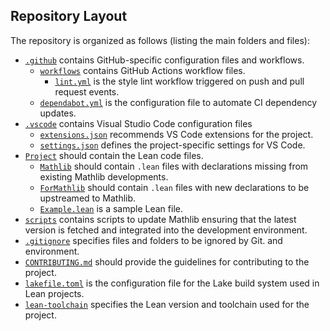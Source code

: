 

## Repository Layout

The repository is organized as follows (listing the main folders and files):

- [`.github`](.github) contains GitHub-specific configuration files and workflows.
    - [`workflows`](.github/workflows) contains GitHub Actions workflow files.
        - [`lint.yml`](.github/workflows/lint.yml) is the style lint workflow triggered on push
        and pull request events.
    - [`dependabot.yml`](.github/dependabot.yml) is the configuration file to automate CI dependency
    updates.
- [`.vscode`](.vscode) contains Visual Studio Code configuration files
    - [`extensions.json`](.vscode/extensions.json) recommends VS Code extensions for the project.
    - [`settings.json`](.vscode/settings.json) defines the project-specific settings for VS Code.
- [`Project`](Project) should contain the Lean code files.
    - [`Mathlib`](Project/Mathlib) should contain `.lean` files with declarations missing from
    existing Mathlib developments.
    - [`ForMathlib`](Project/ForMathlib) should contain `.lean` files with new declarations to
    be upstreamed to Mathlib.
    - [`Example.lean`](Project/Example.lean) is a sample Lean file.
- [`scripts`](scripts) contains scripts to update Mathlib ensuring that the latest version is fetched and integrated into the development environment.
- [`.gitignore`](.gitignore) specifies files and folders to be ignored by Git.
and environment.
- [`CONTRIBUTING.md`](CONTRIBUTING.md) should provide the guidelines for contributing to the
project.
- [`lakefile.toml`](lakefile.toml) is the configuration file for the Lake build system used in
Lean projects.
- [`lean-toolchain`](lean-toolchain) specifies the Lean version and toolchain used for the project.
